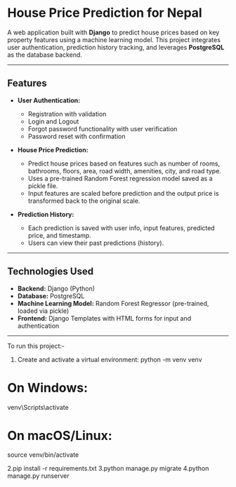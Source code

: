 # House Price Prediction for Nepal

A web application built with **Django** to predict house prices based on key property features using a machine learning model. This project integrates user authentication, prediction history tracking, and leverages **PostgreSQL** as the database backend.

---

## Features

- **User Authentication:**
  - Registration with validation
  - Login and Logout
  - Forgot password functionality with user verification
  - Password reset with confirmation

- **House Price Prediction:**
  - Predict house prices based on features such as number of rooms, bathrooms, floors, area, road width, amenities, city, and road type.
  - Uses a pre-trained Random Forest regression model saved as a pickle file.
  - Input features are scaled before prediction and the output price is transformed back to the original scale.

- **Prediction History:**
  - Each prediction is saved with user info, input features, predicted price, and timestamp.
  - Users can view their past predictions (history).

---

## Technologies Used

- **Backend:** Django (Python)
- **Database:** PostgreSQL
- **Machine Learning Model:** Random Forest Regressor (pre-trained, loaded via pickle)
- **Frontend:** Django Templates with HTML forms for input and authentication
---

To run this project:-
1. Create and activate a virtual environment:
python -m venv venv
# On Windows:
venv\Scripts\activate
# On macOS/Linux:
source venv/bin/activate

2.pip install -r requirements.txt
3.python manage.py migrate
4.python manage.py runserver

